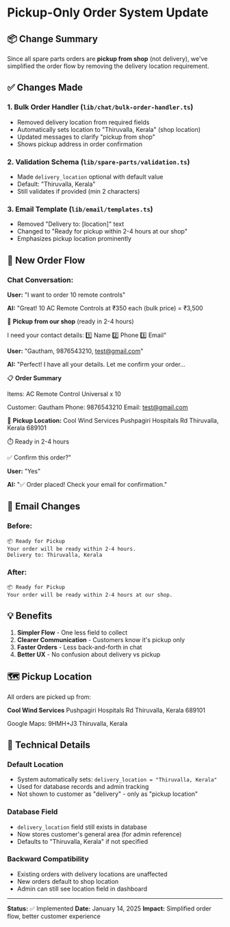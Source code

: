 # Pickup-Only Order System Update

## 📦 Change Summary

Since all spare parts orders are **pickup from shop** (not delivery), we've simplified the order flow by removing the delivery location requirement.

## ✅ Changes Made

### 1. **Bulk Order Handler** (`lib/chat/bulk-order-handler.ts`)
- Removed delivery location from required fields
- Automatically sets location to "Thiruvalla, Kerala" (shop location)
- Updated messages to clarify "pickup from shop"
- Shows pickup address in order confirmation

### 2. **Validation Schema** (`lib/spare-parts/validation.ts`)
- Made `delivery_location` optional with default value
- Default: "Thiruvalla, Kerala"
- Still validates if provided (min 2 characters)

### 3. **Email Template** (`lib/email/templates.ts`)
- Removed "Delivery to: [location]" text
- Changed to "Ready for pickup within 2-4 hours at our shop"
- Emphasizes pickup location prominently

## 🎯 New Order Flow

### Chat Conversation:

**User:** "I want to order 10 remote controls"

**AI:** "Great! 10 AC Remote Controls at ₹350 each (bulk price) = ₹3,500

📍 **Pickup from our shop** (ready in 2-4 hours)

I need your contact details:
1️⃣ Name
2️⃣ Phone
3️⃣ Email"

**User:** "Gautham, 9876543210, test@gmail.com"

**AI:** "Perfect! I have all your details. Let me confirm your order...

📋 **Order Summary**

Items: AC Remote Control Universal x 10

Customer: Gautham
Phone: 9876543210
Email: test@gmail.com

📍 **Pickup Location:**
Cool Wind Services
Pushpagiri Hospitals Rd
Thiruvalla, Kerala 689101

⏱️ Ready in 2-4 hours

✅ Confirm this order?"

**User:** "Yes"

**AI:** "✅ Order placed! Check your email for confirmation."

## 📧 Email Changes

### Before:
```
📦 Ready for Pickup
Your order will be ready within 2-4 hours.
Delivery to: Thiruvalla, Kerala
```

### After:
```
📦 Ready for Pickup
Your order will be ready within 2-4 hours at our shop.
```

## 💡 Benefits

1. **Simpler Flow** - One less field to collect
2. **Clearer Communication** - Customers know it's pickup only
3. **Faster Orders** - Less back-and-forth in chat
4. **Better UX** - No confusion about delivery vs pickup

## 🗺️ Pickup Location

All orders are picked up from:

**Cool Wind Services**
Pushpagiri Hospitals Rd
Thiruvalla, Kerala 689101

Google Maps: 9HMH+J3 Thiruvalla, Kerala

## 📝 Technical Details

### Default Location
- System automatically sets: `delivery_location = "Thiruvalla, Kerala"`
- Used for database records and admin tracking
- Not shown to customer as "delivery" - only as "pickup location"

### Database Field
- `delivery_location` field still exists in database
- Now stores customer's general area (for admin reference)
- Defaults to "Thiruvalla, Kerala" if not specified

### Backward Compatibility
- Existing orders with delivery locations are unaffected
- New orders default to shop location
- Admin can still see location field in dashboard

---

**Status:** ✅ Implemented
**Date:** January 14, 2025
**Impact:** Simplified order flow, better customer experience
